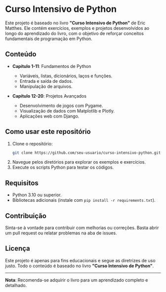# Curso Intensivo de Python

Este projeto é baseado no livro **"Curso Intensivo de Python"** de Eric Matthes. Ele contém exercícios, exemplos e projetos desenvolvidos ao longo do aprendizado do livro, com o objetivo de reforçar conceitos fundamentais de programação em Python.

## Conteúdo

- **Capítulo 1-11**: Fundamentos de Python
    - Variáveis, listas, dicionários, laços e funções.
    - Entrada e saída de dados.
    - Manipulação de arquivos.
    
- **Capítulo 12-20**: Projetos Avançados
    - Desenvolvimento de jogos com Pygame.
    - Visualização de dados com Matplotlib e Plotly.
    - Aplicações web com Django.

## Como usar este repositório

1. Clone o repositório:
     ```bash
     git clone https://github.com/seu-usuario/curso-intensivo-python.git
     ```
2. Navegue pelos diretórios para explorar os exemplos e exercícios.
3. Execute os scripts Python para testar os códigos.

## Requisitos

- Python 3.10 ou superior.
- Bibliotecas adicionais (instale com `pip install -r requirements.txt`).

## Contribuição

Sinta-se à vontade para contribuir com melhorias ou correções. Basta abrir um pull request ou relatar problemas na aba de issues.

## Licença

Este projeto é apenas para fins educacionais e segue as diretrizes de uso justo. Todo o conteúdo é baseado no livro **"Curso Intensivo de Python"**.

---
**Nota**: Recomenda-se adquirir o livro para um aprendizado completo e detalhado.